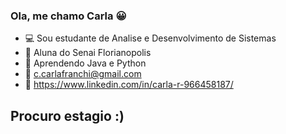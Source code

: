 ### Ola, me chamo Carla 😀

- 💻 Sou estudante de Analise e Desenvolvimento de Sistemas 
- 🏢 Aluna do Senai Florianopolis
- 📕 Aprendendo Java e Python 
- 📧 c.carlafranchi@gmail.com 
- 📌 https://www.linkedin.com/in/carla-r-966458187/ 

## Procuro estagio :)
